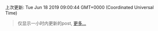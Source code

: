 
  
 上次更新: Tue Jun 18 2019 09:00:44 GMT+0000 (Coordinated Universal Time) 

 > 仅显示一小时内更新的post, [更多...](screenshots/)
  